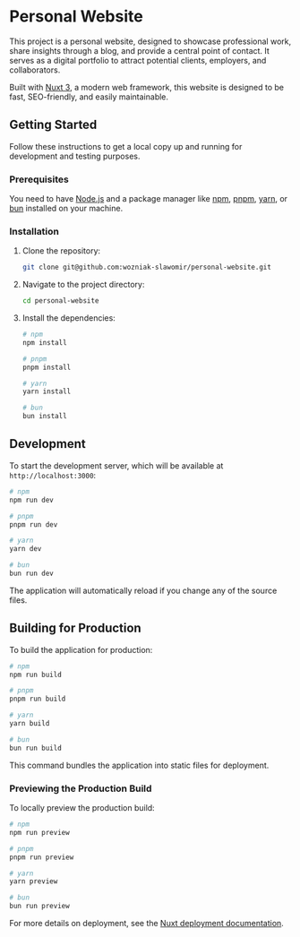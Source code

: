 # Personal Website

This project is a personal website, designed to showcase professional work, share insights through a blog, and provide a central point of contact. It serves as a digital portfolio to attract potential clients, employers, and collaborators.

Built with [Nuxt 3](https://nuxt.com/docs/getting-started/introduction), a modern web framework, this website is designed to be fast, SEO-friendly, and easily maintainable.

## Getting Started

Follow these instructions to get a local copy up and running for development and testing purposes.

### Prerequisites

You need to have [Node.js](https://nodejs.org/) and a package manager like [npm](https://www.npmjs.com/), [pnpm](https://pnpm.io/), [yarn](https://yarnpkg.com/), or [bun](https://bun.sh/) installed on your machine.

### Installation

1. Clone the repository:
   ```bash
   git clone git@github.com:wozniak-slawomir/personal-website.git
   ```
2. Navigate to the project directory:
   ```bash
   cd personal-website
   ```
3. Install the dependencies:

   ```bash
   # npm
   npm install

   # pnpm
   pnpm install

   # yarn
   yarn install

   # bun
   bun install
   ```

## Development

To start the development server, which will be available at `http://localhost:3000`:

```bash
# npm
npm run dev

# pnpm
pnpm run dev

# yarn
yarn dev

# bun
bun run dev
```

The application will automatically reload if you change any of the source files.

## Building for Production

To build the application for production:

```bash
# npm
npm run build

# pnpm
pnpm run build

# yarn
yarn build

# bun
bun run build
```

This command bundles the application into static files for deployment.

### Previewing the Production Build

To locally preview the production build:

```bash
# npm
npm run preview

# pnpm
pnpm run preview

# yarn
yarn preview

# bun
bun run preview
```

For more details on deployment, see the [Nuxt deployment documentation](https://nuxt.com/docs/getting-started/deployment).
